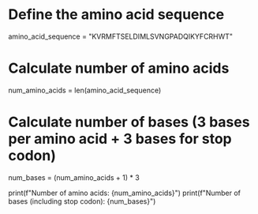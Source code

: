 # Define the amino acid sequence
amino_acid_sequence = "KVRMFTSELDIMLSVNGPADQIKYFCRHWT"

# Calculate number of amino acids
num_amino_acids = len(amino_acid_sequence)

# Calculate number of bases (3 bases per amino acid + 3 bases for stop codon)
num_bases = (num_amino_acids + 1) * 3

print(f"Number of amino acids: {num_amino_acids}")
print(f"Number of bases (including stop codon): {num_bases}")

